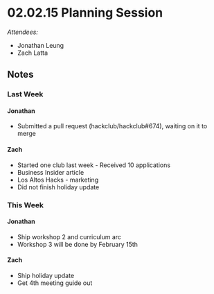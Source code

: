 # 02.02.15 Planning Session

_Attendees:_

- Jonathan Leung
- Zach Latta

## Notes

### Last Week

#### Jonathan

- Submitted a pull request (hackclub/hackclub#674), waiting on it to merge

#### Zach

- Started one club last week - Received 10 applications
- Business Insider article
- Los Altos Hacks - marketing
- Did not finish holiday update

### This Week

#### Jonathan

- Ship workshop 2 and curriculum arc
- Workshop 3 will be done by February 15th

#### Zach

- Ship holiday update
- Get 4th meeting guide out
